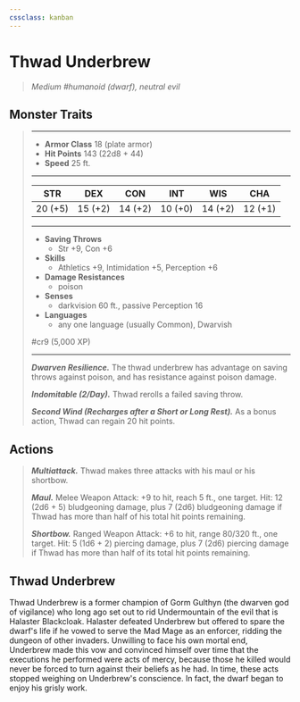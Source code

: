 ```yaml
---
cssclass: kanban
---
```


# Thwad Underbrew
>*Medium #humanoid (dwarf), neutral evil*
## Monster Traits
>___
>- **Armor Class** 18 (plate armor)
>- **Hit Points** 143 (22d8 + 44)
>- **Speed** 25 ft. 
>___
>|STR|DEX|CON|INT|WIS|CHA|
>|:---:|:---:|:---:|:---:|:---:|:---:|
>|20 (+5)|15 (+2)|14 (+2)|10 (+0)|14 (+2)|12 (+1)|
>___
>- **Saving Throws**
>	 - Str +9, Con +6
>- **Skills**
>	 - Athletics +9, Intimidation +5, Perception +6
>- **Damage Resistances**
>	 - poison
>- **Senses**
>	 - darkvision 60 ft., passive Perception 16
>- **Languages**
>	 - any one language (usually Common), Dwarvish
>
> #cr9 (5,000 XP)
>___
>***Dwarven Resilience.*** The thwad underbrew has advantage on saving throws against poison, and has resistance against poison damage.  
>
>***Indomitable (2/Day).*** Thwad rerolls a failed saving throw.  
>
>***Second Wind (Recharges after a Short or Long Rest).*** As a bonus action, Thwad can regain 20 hit points.  
>
## Actions
>***Multiattack.*** Thwad makes three attacks with his maul or his shortbow.  
>
>***Maul.*** Melee Weapon Attack: +9 to hit, reach 5 ft., one target. Hit: 12 (2d6 + 5) bludgeoning damage, plus 7 (2d6) bludgeoning damage if Thwad has more than half of his total hit points remaining.  
>
>***Shortbow.*** Ranged Weapon Attack: +6 to hit, range 80/320 ft., one target. Hit: 5 (1d6 + 2) piercing damage, plus 7 (2d6) piercing damage if Thwad has more than half of its total hit points remaining.
## Thwad Underbrew
Thwad Underbrew is a former champion of Gorm Gulthyn (the dwarven god of vigilance) who long ago set out to rid Undermountain of the evil that is Halaster Blackcloak. Halaster defeated Underbrew but offered to spare the dwarf's life if he vowed to serve the Mad Mage as an enforcer, ridding the dungeon of other invaders. Unwilling to face his own mortal end, Underbrew made this vow and convinced himself over time that the executions he performed were acts of mercy, because those he killed would never be forced to turn against their beliefs as he had. In time, these acts stopped weighing on Underbrew's conscience. In fact, the dwarf began to enjoy his grisly work.